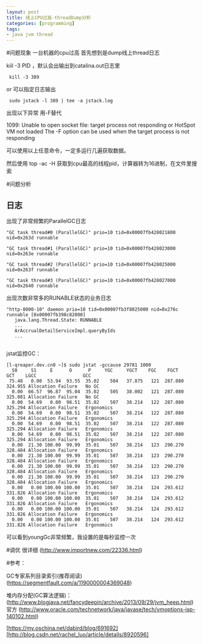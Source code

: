 ```yaml
---
layout: post
title: 线上CPU过高-threadDump分析
categories: [programming]
tags:
- java jvm thread
---
```


#问题现象
一台机器的cpu过高
首先想到是dump线上thread日志


kiil -3 PID ，默认会出输出到catalina.out日志里
```
 kill -3 389
```
or 可以指定日志输出
```
 sudo jstack -l 389 | tee -a jstack.log
```
出现以下异常 用-F替代

1099: Unable to open socket file: target process not responding or HotSpot VM not loaded
The -F option can be used when the target process is not responding

可以使用以上任意命令，一定多运行几遍获取数据。

然后使用 top -ac -H 获取到cpu最高的线程pid，计算器转为16进制，在文件里搜索


#问题分析
## 日志

出现了非常频繁的ParallelGC日志
```
"GC task thread#0 (ParallelGC)" prio=10 tid=0x00007fb428021800 nid=0x263d runnable 

"GC task thread#1 (ParallelGC)" prio=10 tid=0x00007fb428023000 nid=0x263e runnable 

"GC task thread#2 (ParallelGC)" prio=10 tid=0x00007fb428025000 nid=0x263f runnable 

"GC task thread#3 (ParallelGC)" prio=10 tid=0x00007fb428027000 nid=0x2640 runnable 
```

出现次数非常多的RUNABLE状态的业务日志
```
"http-8000-10" daemon prio=10 tid=0x00007fb3f8025000 nid=0x276c runnable [0x00007fb398c82000]
   java.lang.Thread.State: RUNNABLE
   ...
   ArAccrualDetailServiceImpl.queryByIds
   ...
  
```

jstat监控GC：
```
[l-qreaper.dev.cn0 ~]$ sudo jstat -gccause 29781 1000
  S0     S1     E      O      P     YGC     YGCT    FGC    FGCT     GCT    LGCC                 GCC                 
 75.48   0.00  53.94  93.55  35.02    504   37.875   121  287.080  324.955 Allocation Failure   No GC               
  0.00  66.57  96.87  95.04  35.02    505   38.002   121  287.080  325.081 Allocation Failure   No GC               
  0.00  54.69   0.00  98.51  35.02    507   38.214   122  287.080  325.294 Allocation Failure   Ergonomics          
  0.00  54.69   0.00  98.51  35.02    507   38.214   122  287.080  325.294 Allocation Failure   Ergonomics          
  0.00  54.69   0.00  98.51  35.02    507   38.214   122  287.080  325.294 Allocation Failure   Ergonomics          
  0.00  54.69   0.00  98.51  35.02    507   38.214   122  287.080  325.294 Allocation Failure   Ergonomics          
  0.00  21.30 100.00  99.99  35.01    507   38.214   123  290.270  328.484 Allocation Failure   Ergonomics          
  0.00  21.30 100.00  99.99  35.01    507   38.214   123  290.270  328.484 Allocation Failure   Ergonomics          
  0.00  21.30 100.00  99.99  35.01    507   38.214   123  290.270  328.484 Allocation Failure   Ergonomics          
  0.00  21.30 100.00  99.99  35.01    507   38.214   123  290.270  328.484 Allocation Failure   Ergonomics          
  0.00   0.00 100.00 100.00  35.01    507   38.214   124  293.612  331.826 Allocation Failure   Ergonomics          
  0.00   0.00 100.00 100.00  35.01    507   38.214   124  293.612  331.826 Allocation Failure   Ergonomics          
  0.00   0.00 100.00 100.00  35.01    507   38.214   124  293.612  331.826 Allocation Failure   Ergonomics          
  0.00   0.00 100.00 100.00  35.01    507   38.214   124  293.612  331.826 Allocation Failure   Ergonomics        
```
可以看到youngGc非常频繁，我设置的是每秒监控一次


#调优
很详细
(http://www.importnew.com/22336.html)

#参考：

GC专家系列目录索引(推荐阅读)
(https://segmentfault.com/a/1190000004369048)

堆内存分配(GC算法逻辑)：
(http://www.blogjava.net/fancydeepin/archive/2013/09/29/jvm_heep.html)
官方
(http://www.oracle.com/technetwork/java/javase/tech/vmoptions-jsp-140102.html)


[https://my.oschina.net/dabird/blog/691692]
[http://blog.csdn.net/rachel_luo/article/details/8920596]



